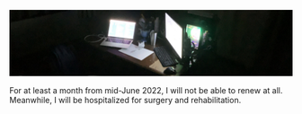 ![](https://raw.githubusercontent.com/dollplayer2501/dollplayer2501/main/IMG_4276.jpg)

For at least a month from mid-June 2022, I will not be able to renew at all. Meanwhile, I will be hospitalized for surgery and rehabilitation.
